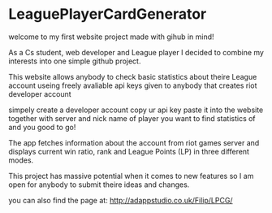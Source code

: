 # LeaguePlayerCardGenerator

welcome to my first website project made with gihub in mind!

As a Cs student, web developer and League player I decided to combine my interests into one simple github project.

This website allows anybody to check basic statistics about theire League account useing freely avaliable api keys given to anybody that creates riot developer account

simpely create a developer account copy ur api key paste it into the website together with server and nick name of player you want to find statistics of and you good to go!

The app fetches information about the account from riot games server and displays current win ratio, rank and League Points (LP) in three different modes.

This project has massive potential when it comes to new features so I am open for anybody to submit theire ideas and changes.

you can also find the page at: http://adappstudio.co.uk/Filip/LPCG/
